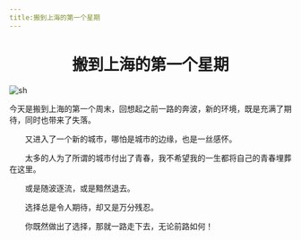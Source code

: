 ```yaml
---
title:搬到上海的第一个星期
---
```


# <center>搬到上海的第一个星期</center>

<img :src="$withBase('/sh.jpg')" alt="sh">
<br>

今天是搬到上海的第一个周末，回想起之前一路的奔波，新的环境，既是充满了期待，同时也带来了失落。

    又进入了一个新的城市，哪怕是城市的边缘，也是一丝感怀。

    太多的人为了所谓的城市付出了青春，我不希望我的一生都将自己的青春埋葬在这里。

    或是随波逐流，或是黯然退去。

    选择总是令人期待，却又是万分残忍。

    你既然做出了选择，那就一路走下去，无论前路如何！